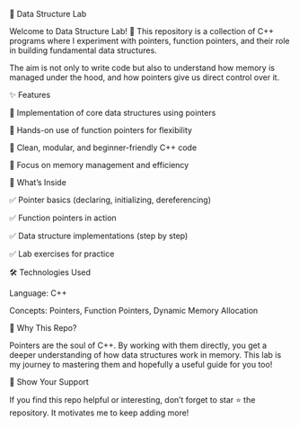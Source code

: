📘 Data Structure Lab

Welcome to Data Structure Lab! 🚀
This repository is a collection of C++ programs where I experiment with pointers, function pointers, and their role in building fundamental data structures.

The aim is not only to write code but also to understand how memory is managed under the hood, and how pointers give us direct control over it.

✨ Features

🔹 Implementation of core data structures using pointers

🔹 Hands-on use of function pointers for flexibility

🔹 Clean, modular, and beginner-friendly C++ code

🔹 Focus on memory management and efficiency

📂 What’s Inside

✅ Pointer basics (declaring, initializing, dereferencing)

✅ Function pointers in action

✅ Data structure implementations (step by step)

✅ Lab exercises for practice

🛠️ Technologies Used

Language: C++

Concepts: Pointers, Function Pointers, Dynamic Memory Allocation

📖 Why This Repo?

Pointers are the soul of C++.
By working with them directly, you get a deeper understanding of how data structures work in memory. This lab is my journey to mastering them and hopefully a useful guide for you too!

🌟 Show Your Support

If you find this repo helpful or interesting, don’t forget to star ⭐ the repository. It motivates me to keep adding more!
